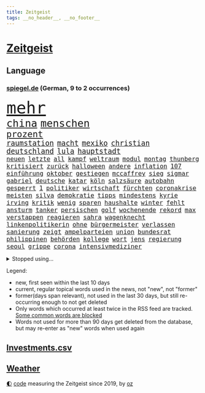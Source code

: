 ```yaml
---
title: Zeitgeist
tags: __no_header__, __no_footer__
---
```


# [Zeitgeist](https://oliz.io/zeitgeist/)

## Language

<h3><a href="https://www.spiegel.de" target="_blank">spiegel.de</a> (German, 9 to 2 occurrences)</h3>
<p style="font-family:monospace">
<span style="font-size:32pt"><a href="news_links.html#mehr" class="current">mehr</a></span>
<br>
<span style="font-size:20pt"><a href="news_links.html#china" class="current">china</a></span>
<span style="font-size:20pt"><a href="news_links.html#menschen" class="current">menschen</a></span>
<br>
<span style="font-size:17pt"><a href="news_links.html#prozent" class="current">prozent</a></span>
<br>
<span style="font-size:14pt"><a href="news_links.html#raumstation" class="current">raumstation</a></span>
<span style="font-size:14pt"><a href="news_links.html#macht" class="current">macht</a></span>
<span style="font-size:14pt"><a href="news_links.html#mexiko" class="current">mexiko</a></span>
<span style="font-size:14pt"><a href="news_links.html#christian" class="current">christian</a></span>
<span style="font-size:14pt"><a href="news_links.html#deutschland" class="current">deutschland</a></span>
<span style="font-size:14pt"><a href="news_links.html#lula" class="current">lula</a></span>
<span style="font-size:14pt"><a href="news_links.html#hauptstadt" class="current">hauptstadt</a></span>
<br>
<span style="font-size:12pt"><a href="news_links.html#neuen" class="current">neuen</a></span>
<span style="font-size:12pt"><a href="news_links.html#letzte" class="current">letzte</a></span>
<span style="font-size:12pt"><a href="news_links.html#all" class="current">all</a></span>
<span style="font-size:12pt"><a href="news_links.html#kampf" class="current">kampf</a></span>
<span style="font-size:12pt"><a href="news_links.html#weltraum" class="current">weltraum</a></span>
<span style="font-size:12pt"><a href="news_links.html#modul" class="new">modul</a></span>
<span style="font-size:12pt"><a href="news_links.html#montag" class="current">montag</a></span>
<span style="font-size:12pt"><a href="news_links.html#thunberg" class="current">thunberg</a></span>
<span style="font-size:12pt"><a href="news_links.html#kritisiert" class="current">kritisiert</a></span>
<span style="font-size:12pt"><a href="news_links.html#zurück" class="current">zurück</a></span>
<span style="font-size:12pt"><a href="news_links.html#halloween" class="new">halloween</a></span>
<span style="font-size:12pt"><a href="news_links.html#andere" class="current">andere</a></span>
<span style="font-size:12pt"><a href="news_links.html#inflation" class="current">inflation</a></span>
<span style="font-size:12pt"><a href="news_links.html#107" class="new">107</a></span>
<span style="font-size:12pt"><a href="news_links.html#einführung" class="current">einführung</a></span>
<span style="font-size:12pt"><a href="news_links.html#oktober" class="current">oktober</a></span>
<span style="font-size:12pt"><a href="news_links.html#gestiegen" class="current">gestiegen</a></span>
<span style="font-size:12pt"><a href="news_links.html#mccaffrey" class="new">mccaffrey</a></span>
<span style="font-size:12pt"><a href="news_links.html#sieg" class="current">sieg</a></span>
<span style="font-size:12pt"><a href="news_links.html#sigmar" class="current">sigmar</a></span>
<span style="font-size:12pt"><a href="news_links.html#gabriel" class="current">gabriel</a></span>
<span style="font-size:12pt"><a href="news_links.html#deutsche" class="current">deutsche</a></span>
<span style="font-size:12pt"><a href="news_links.html#katar" class="current">katar</a></span>
<span style="font-size:12pt"><a href="news_links.html#köln" class="current">köln</a></span>
<span style="font-size:12pt"><a href="news_links.html#salzsäure" class="new">salzsäure</a></span>
<span style="font-size:12pt"><a href="news_links.html#autobahn" class="current">autobahn</a></span>
<span style="font-size:12pt"><a href="news_links.html#gesperrt" class="current">gesperrt</a></span>
<span style="font-size:12pt"><a href="news_links.html#1" class="current">1</a></span>
<span style="font-size:12pt"><a href="news_links.html#politiker" class="current">politiker</a></span>
<span style="font-size:12pt"><a href="news_links.html#wirtschaft" class="current">wirtschaft</a></span>
<span style="font-size:12pt"><a href="news_links.html#fürchten" class="current">fürchten</a></span>
<span style="font-size:12pt"><a href="news_links.html#coronakrise" class="current">coronakrise</a></span>
<span style="font-size:12pt"><a href="news_links.html#meisten" class="current">meisten</a></span>
<span style="font-size:12pt"><a href="news_links.html#silva" class="current">silva</a></span>
<span style="font-size:12pt"><a href="news_links.html#demokratie" class="current">demokratie</a></span>
<span style="font-size:12pt"><a href="news_links.html#tipps" class="current">tipps</a></span>
<span style="font-size:12pt"><a href="news_links.html#mindestens" class="current">mindestens</a></span>
<span style="font-size:12pt"><a href="news_links.html#kyrie" class="new">kyrie</a></span>
<span style="font-size:12pt"><a href="news_links.html#irving" class="new">irving</a></span>
<span style="font-size:12pt"><a href="news_links.html#kritik" class="current">kritik</a></span>
<span style="font-size:12pt"><a href="news_links.html#wenig" class="current">wenig</a></span>
<span style="font-size:12pt"><a href="news_links.html#sparen" class="current">sparen</a></span>
<span style="font-size:12pt"><a href="news_links.html#haushalte" class="current">haushalte</a></span>
<span style="font-size:12pt"><a href="news_links.html#winter" class="current">winter</a></span>
<span style="font-size:12pt"><a href="news_links.html#fehlt" class="current">fehlt</a></span>
<span style="font-size:12pt"><a href="news_links.html#ansturm" class="current">ansturm</a></span>
<span style="font-size:12pt"><a href="news_links.html#tanker" class="new">tanker</a></span>
<span style="font-size:12pt"><a href="news_links.html#persischen" class="new">persischen</a></span>
<span style="font-size:12pt"><a href="news_links.html#golf" class="current">golf</a></span>
<span style="font-size:12pt"><a href="news_links.html#wochenende" class="current">wochenende</a></span>
<span style="font-size:12pt"><a href="news_links.html#rekord" class="current">rekord</a></span>
<span style="font-size:12pt"><a href="news_links.html#max" class="current">max</a></span>
<span style="font-size:12pt"><a href="news_links.html#verstappen" class="current">verstappen</a></span>
<span style="font-size:12pt"><a href="news_links.html#reagieren" class="current">reagieren</a></span>
<span style="font-size:12pt"><a href="news_links.html#sahra" class="current">sahra</a></span>
<span style="font-size:12pt"><a href="news_links.html#wagenknecht" class="current">wagenknecht</a></span>
<span style="font-size:12pt"><a href="news_links.html#linkenpolitikerin" class="new">linkenpolitikerin</a></span>
<span style="font-size:12pt"><a href="news_links.html#ohne" class="current">ohne</a></span>
<span style="font-size:12pt"><a href="news_links.html#bürgermeister" class="current">bürgermeister</a></span>
<span style="font-size:12pt"><a href="news_links.html#verlassen" class="current">verlassen</a></span>
<span style="font-size:12pt"><a href="news_links.html#sanierung" class="current">sanierung</a></span>
<span style="font-size:12pt"><a href="news_links.html#zeigt" class="current">zeigt</a></span>
<span style="font-size:12pt"><a href="news_links.html#ampelparteien" class="current">ampelparteien</a></span>
<span style="font-size:12pt"><a href="news_links.html#union" class="current">union</a></span>
<span style="font-size:12pt"><a href="news_links.html#bundesrat" class="current">bundesrat</a></span>
<span style="font-size:12pt"><a href="news_links.html#philippinen" class="current">philippinen</a></span>
<span style="font-size:12pt"><a href="news_links.html#behörden" class="current">behörden</a></span>
<span style="font-size:12pt"><a href="news_links.html#kollege" class="current">kollege</a></span>
<span style="font-size:12pt"><a href="news_links.html#wort" class="current">wort</a></span>
<span style="font-size:12pt"><a href="news_links.html#jens" class="current">jens</a></span>
<span style="font-size:12pt"><a href="news_links.html#regierung" class="current">regierung</a></span>
<span style="font-size:12pt"><a href="news_links.html#seoul" class="current">seoul</a></span>
<span style="font-size:12pt"><a href="news_links.html#grippe" class="current">grippe</a></span>
<span style="font-size:12pt"><a href="news_links.html#corona" class="current">corona</a></span>
<span style="font-size:12pt"><a href="news_links.html#intensivmediziner" class="current">intensivmediziner</a></span>
</p>
<details>
<summary>Stopped using...</summary>
<p class="former" style="font-size:12pt">
andrea(740) richterin(740) draußen(738) erfahrungen(738) geschlossen(738) usaußenminister(738) echte(737) geduld(737) lufthansa(737) bundestags(736) dadurch(736) dienen(736) empörung(736) falsche(736) gelegt(736) halle(736) regierungschefs(736) registriert(736) schlug(736) seitdem(736) sinken(736) straßen(736) anspruch(735) anwohner(735) ausbruch(735) bitten(735) erholung(735) lager(735) manöver(735) rest(735) tatverdächtige(735) ursula(735) auftakt(734) bedenken(734) bestreitet(734) coronainfektion(734) flick(734) gewaltig(734) hansi(734) israelische(734) messi(734) portugal(734) tieren(734) beeinflussen(733) digitalisierung(733) geschickt(733) scheinen(733) stich(733) verdächtige(733) volkswagen(733) abschied(732) aktien(732) geschafft(732) isolation(732) jüngeren(732) klaus(732) korruption(732) verfügung(732) verluste(732) amerikanische(731) berühmt(731) entsprechende(731) gedenken(731) jagd(731) kretschmer(731) kurzarbeit(731) löste(731) schmidt(731) stets(731) summe(731) awards(730) feierte(730) freut(730) leipziger(730) phase(730) times(730) umfeld(730) versprochen(730) bremst(729) nahverkehr(729) untersuchungshaft(729) verabschiedet(729) weißen(729) wälder(729) 400(728) bestraft(728) brexit(728) enthüllt(728) kreis(728) verbreiten(728) vermögen(728) auswahl(727) bilden(727) eindämmen(727) kaputt(727) käufer(727) landesregierung(727) lobt(727) spdpolitikerin(727) verdachts(727) verstärken(727) wohnhaus(727) bloß(726) coronatests(726) fließt(726) klären(726) tauchen(726) dreimal(725) falschen(725) impfung(725) infektion(725) jedenfalls(725) meinungsfreiheit(725) rettungskräfte(725) schwester(725) simon(725) usschauspielerin(725) wirken(725) zinsen(725) einziehen(724) park(724) rafael(724) ungarns(724) überraschung(724) hund(723) klimapolitik(723) schnelltests(723) endspiel(722) erneuten(722) gesprächen(722) abgehört(721) arabische(721) einreise(721) schaffte(721) stieß(721) verdächtigt(721) bande(720) coronapolitik(720) enden(720) entsetzen(720) virologen(720) abgebrochen(719) symptome(719) unbedingt(719) berater(718) berät(718) kilometern(718) olympische(718) teenager(718) konkrete(717) vieles(717) verbessert(716) gefälschte(715) auftreten(714) bundesgerichtshof(714) enttäuschung(714) regelung(714) verteidigen(714) zusammenstoß(713) echten(712) le(712) motor(712) rollt(712) öffentliche(712) ökonomen(712) bisherigen(711) gemeinsames(711) wind(711) antrag(710) erderwärmung(710) brach(709) rechtzeitig(709) springen(709) einbruch(708) hunger(708) landesweit(707) rasen(707) sachsens(707) sage(707) tennisprofi(707) verwickelt(707) meines(706) fortsetzung(705) landet(705) begrüßt(703) provoziert(702) bier(701) wendet(701) abstieg(700) 36(699) automatisch(699) benötigen(697) schaut(697) finanzielle(692) schmerz(689) kleinkind(688) foto(685) zeitung(682) blinken(675) größe(673) gesetzlichen(672) gelangt(668) aktionen(666) quadratmeter(665) motivation(643) berichtete(638) schwangerschaftsabbrüche(637) übers(634) höheres(632) glasgow(629) zustimmen(629) zusätzlichen(626) verleumdung(609) vormarsch(605) finanziellen(588) elfjährigen(567) erschoss(563) rumänien(557) vehement(554) airline(544) stoltenberg(542) werte(536) erschüttern(528) fußballnationalmannschaft(525) japanischen(519) lediglich(514) arbeitsmarkt(510) tennisstar(501) vorsicht(497) court(494) felix(494) gefilmt(494) supreme(494) müll(493) aachen(490) fachkräftemangel(483) zentralbank(482) fluggesellschaften(479) zerstörte(479) wenigsten(476) traditionelle(474) kleidung(472) brannte(470) kroatien(470) terroranschlag(469) staatschefs(468) verwandten(468) coup(465) emirate(465) grundsätzlich(458) brücken(456) cup(456) australischen(452) waldbrand(452) auszeit(448) ausgefallen(445) emiraten(444) sorgten(443) bedankt(442) zögert(442) dominieren(440) fällig(438) technischen(437) kollision(434) stürme(433) highlights(431) befürwortet(426) gesammelt(425) günstiges(420) aufträge(418) anlage(417) nouripour(415) omid(415) anhängern(414) dax(414) verteuern(414) paket(412) börsen(411) angestellten(406) flüchtende(404) award(402) illegaler(402) staatsbesuch(402) böse(400) nachmittag(399) harris(398) jonas(395) protokoll(391) 22jährige(390) gesetzesänderung(390) wachsende(390) operationen(389) hierzulande(387) minderheiten(387) royals(384) einigt(383) kleinere(381) jeffrey(380) floyd(377) protestierten(377) bekräftigt(371) kremlsprecher(371) exportiert(368) gazprom(367) gezielte(367) beider(364) krankenkassen(364) vorsitz(364) stau(360) knappheit(359) gedrängt(357) spürbar(355) sprecherin(354) portal(350) rotterdam(350) menschlichkeit(349) komplizierter(347) scherz(345) euländer(344) luftwaffe(344) vorzugehen(342) beitreten(337) fahndet(337) stadtteil(334) sekunde(333) vatikan(332) bekannteste(331) trip(330) unosicherheitsrat(328) kürzer(325) lärm(321) arbeitswelt(320) technischer(319) entsteht(318) einziger(313) dinosaurier(312) waffenruhe(310) sank(309) angekündigte(306) positiver(306) nordirak(305) menschenrechtslage(304) frühe(302) pink(302) brown(301) ebay(301) verteuert(299) überlebten(296) altkanzler(295) senden(294) begleiter(290) kriegsgebiet(290) wimbledon(288) kannten(287) südpazifik(287) bafög(286) erkennt(286) nadal(286) ansprüche(283) abwehrspieler(282) gefechte(281) heikel(281) versteigerung(280) systematisch(278) bijan(277) djirsarai(277) beschäftigen(276) elite(272) match(272) 2500(271) austritt(270) städtetag(268) großbrand(266) marilyn(264) auswertung(259) geklagt(259) genaue(259) weltgrößte(256) klagte(254) vergleichsweise(253) lawrow(249) vereinigte(248) abschaffung(247) flughäfen(245) funk(242) akt(239) great(239) mögliches(239) unwetter(239) zivilen(239) einmalige(238) verwaltung(238) vögel(238) mut(237) pausen(236) gestrandet(235) stammen(235) verspätungen(235) behauptete(234) flughafens(234) kylian(234) mbappé(234) traurig(234) englands(233) mohammed(231) 1982(229) samt(227) bürokratie(226) gelöst(224) inakzeptable(224) schwache(224) aufhebung(223) festival(223) prorussischer(221) sklaverei(220) lieferstopp(219) km/h(218) russlandsanktionen(217) südamerika(217) anlässlich(215) stopfen(212) ausweitung(210) hochrangigen(209) maskendeals(209) örtlichen(209) mobil(208) schmerzen(208) vereinbaren(208) ausfällen(207) kurse(207) sondervermögen(207) trier(207) finnische(206) künstlerin(206) ausgang(205) mariupol(205) messerangriff(205) tyson(205) absichtlich(203) ansteigen(203) marathon(203) modern(203) söhne(203) raketenangriff(201) starkes(199) umfasst(198) sozial(197) staatsbürgerschaft(197) ständige(197) spielerinnen(196) 25jähriger(195) miete(195) verteidigte(195) fox(194) windkraft(194) oligarch(193) verwüstungen(193) liveübertragung(192) spekulationen(192) villen(192) flossen(191) unsicherheit(191) gelassenheit(190) weizen(190) überträgt(189) bewertung(187) spürt(187) crew(186) flüssiggas(186) talent(186) tegernsee(185) bestechlichkeit(184) bestreiten(183) meeresspiegel(183) ordentlich(183) zweifelhaften(182) auslösen(181) energieminister(180) 48(179) feiernder(179) beschuldigen(178) fernen(178) heike(178) locken(178) beliebtesten(176) öpnv(176) einsetzt(175) irrtümer(175) besichtigen(174) verbrauchen(174) anrecht(171) germania(171) sommerurlaub(171) ufer(171) nils(170) würdigung(170) aserbaidschan(169) gewalttaten(169) jack(169) vergewaltigungen(169) energiemanager(166) gepard(166) schwedischen(166) islamist(165) steuersenkung(165) überfüllten(165) bebt(162) iserlohn(161) gelockt(160) ankara(159) 91jährige(158) pforzheim(158) dieb(156) gekürzt(156) lustig(156) stresstest(156) gepäck(155) jubel(155) kopenhagen(155) bauarbeiten(153) auszugleichen(152) explodierenden(152) boote(151) netzagenturchef(151) verheiratet(151) würdigt(151) gaza(150) monroe(149) birgt(148) lesung(148) stiehlt(148) abholzung(147) nachnamen(147) unbewohnbar(146) weckruf(146) ac(145) bäcker(145) feuern(145) mobbing(145) ausgerufen(144) einflussnahme(144) 14jährigen(143) carlo(143) elisabeth(143) gestürmt(143) entwickler(142) liv(141) bistum(140) dubiose(139) tiefsten(139) europameister(138) homosexuellen(137) massivem(137) brennende(136) waggons(136) wohlstandsverlust(136) restlichen(135) sportlich(135) verwenden(135) anwesen(134) ausgezahlt(134) budget(134) familienplanung(134) führungsstil(134) 16jährigen(133) borne(133) kapazitäten(131) votum(131) dividende(130) gewütet(130) periode(130) trümmer(130) sexistischer(129) charakterlichen(128) provider(127) tierschutz(127) andrew(126) lob(126) oberkörper(126) verhaftung(126) 54(125) gedeckelt(125) kaffee(125) preisdeckel(125) ausgesucht(124) unantastbar(124) südlich(123) zweithöchste(123) auswerten(122) jugendlicher(122) keinerlei(121) tschechischen(121) verschickt(121) bluff(120) eingeholt(120) fletcher(120) neunjährige(120) risikofaktoren(120) spitzt(120) yorks(120) demonstrierten(119) frauenteam(119) valley(119) zunehmender(118) artikel(117) disney+(117) ausgewählt(116) dänemarks(116) heiklen(116) syriens(116) zurückzuführen(116) absoluter(115) besonnenheit(115) defekt(115) einsätze(115) gerungen(115) gnabry(115) intervention(115) mitgliederversammlung(115) serge(115) begeisterung(114) regenbogenflagge(114) 52(113) 97(113) bestellte(113) panama(113) revolutionieren(113) temperatur(113) unwahrscheinlicher(113) wembley(113) 230(112) mittwochvormittag(112) seemanöver(112) vorläufigen(112) finde(111) konstruktion(111) ryan(111) 1990(110) dfbteam(110) regionalen(110) shakira(110) homo(109) klimaanlagen(109) gesichtern(108) hosen(108) katholiken(108) sehe(108) tasche(108) energieversorger(107) g7gipfel(107) zweijährigen(107) arbeiteten(106) ursprung(106) ausmaße(105) grenzkontrollen(105) baku(104) coronajahr(104) golfstaat(104) untätigkeit(103) expertenrat(102) platziert(102) weile(102) billig(101) fester(101) golfregion(101) gottschalk(101) gründung(101) konto(101) verteilen(101) zoff(100) anruf(99) gassparen(99) verbraucherinnen(99) cumexaffäre(98) trainingslager(98) braun(97) rechtsruck(97) folgten(96) lebensweise(96) batterien(95) eingeweiht(95) saale(95) solaranlage(95) unzufriedenheit(95) asteroiden(94) högel(94) michail(94) niels(94) fläche(93) kollidiert(93) militärhistoriker(93) mitentscheiden(93) prideparade(93) beleuchtet(92) beschlossenen(92) gemeinsamer(92) lokomotive(92) schlangen(92) verletzen(92) überlegt(92) bekomme(91) durchsuchung(91) landwirtschaft(91) mailänder(91) maschinenbau(91) regelt(91) sportgrafik(91) wertschöpfung(91) abgefedert(90) doppel(90) geringem(90) küstenort(90) rettungsaktion(90) verstarb(90) aufstockung(89) ausgedünnt(89) einschlag(89) festgenommene(89) indizien(89) problematischen(89) tennisspielerinnen(89) dummheit(88) funktion(88) milliardenverluste(88) niedrigsten(88) prostituierte(88) ängsten(88) angestellt(87) hauptsache(87) streikt(87) gelbe(86) känguru(86) 17jähriger(85) horst(85) sterberate(85) finanzpolitischen(84) flasche(84) gasfirma(84) gedämmt(84) hacktivisten(84) unregelmäßigkeiten(84) überrumpelt(84) 2040(83) anreiz(83) hehl(83) antony(82) effektiv(82) gasimporteure(82) gewährleisten(82) grundstück(82) prangte(82) stadtwerke(82) vonovia(82) coronainzidenz(81) erschossenen(81) getränkeindustrie(81) hallo(81) hungrig(81) konfisziert(81) nicolai(81) obszöne(81) shinzō(81) ubahnen(81) abgebaut(80) ablösen(80) befeuern(80) eurechtsstaatsverfahren(80) expertinnen(80) hunderttausender(80) laute(80) socialmediaplattform(80) taxi(80) gesichter(79) kommentator(79) schriftzug(79) arbeitskräfte(78) bosse(78) hauseigentümer(78) heizungen(78) joint(78) verdächtigem(78) verstaatlichen(78) dreierbündnis(77) eingebüßt(77) metropolen(77) niedrigeren(77) rauchwolke(77) schusswaffe(77) bewahrt(76) fdpgeneralsekretär(76) kohlekraftwerk(76) lizzo(76) niederländerin(76) unwillen(76) usmusikerin(76) achter(75) gewisse(75) saudische(75) shinzo(75) weltbevölkerung(75) 8000(74) dumme(74) entstand(74) jakob(74) ringe(74) teenagern(74) unterstrich(74) vincent(74) dünger(73) feuerwehrmann(73) halbinsel(73) installieren(73) kenianer(73) mansplaining(73) sexistischen(73) franke(72) geschmolzen(72) gletscherspalte(72) rumäniens(72) siebtes(72) usedom(72) webb(72) weltraumteleskop(72) abteilung(71) brandt(71) freundes(71) gefüllt(71) hagen(71) leitzins(71) angekündigten(70) gasimport(70) kulturpolitik(70) synodaler(70) wendete(70) berechtigten(69) brandung(69) bundesgesetz(69) frachtflugzeug(69) hortete(69) isolationspflicht(69) lewandowskis(69) verwundbar(69) hebel(68) lebensgefährten(68) satan(68) schlimmeres(68) siegessicher(68) sozialsystem(68) wohngeldreform(68) abgeräumt(67) absurd(67) annette(67) bewältigen(67) darling(67) hysterie(67) inselstaat(67) kapazität(67) katrin(67) raisi(67) säumiger(67) verursachen(67) beibehalten(66) blenden(66) d’italia(66) strahlung(66) abhielten(65) kreuzen(65) annemiek(64) ausgetreten(64) inflations(64) kushner(64) schwiegersohn(64) unsägliche(64) verzeichneten(64) vleuten(64) werben(64) aktienmärkten(63) flugausfälle(63) großvermieter(63) italia(63) kleen(63) leistet(63) nahles(63) plagen(63) postfaschistische(63) sexkolumnistin(63) übergibt(63) gaming(62) klassen(62) komplikationen(62) messerstecher(62) scheidenden(62) dachten(61) einhaltung(61) fußballspieler(61) haut(61) nicholson(61) schuf(61) tücken(61) unfassbare(61) viertligist(61) ambitionen(60) brutkolonien(60) elton(60) mitgehen(60) parken(60) rad(60) umlage(60) weltgrößten(60) absurder(59) wiesn(59) überdurchschnittlich(59) krachen(58) schulkinder(58) umweltpolitik(58) weggefährten(58) armeen(57) knackt(57) verhöhnt(57) vorbestrafter(57) zunehmendes(57) breitensport(56) home(56) hunderttausend(56) schwiegereltern(56) tranken(56) websites(56) gebot(55) geheimdienstes(55) handschrift(55) nachsehen(55) qualifizierten(55) saniert(55) selbstbewusstsein(55) signale(55) vorcoronaniveau(55) überstehen(55) globes(54) hilfspaket(54) komfort(54) mobilisiert(54) angeordnete(53) cumexskandal(53) dunkelsten(53) gott(53) preisgeben(53) unkontrolliert(53) weggefährte(53) amtierende(52) preisentwicklung(52) wiederholte(52) faust(51) gerste(51) jackson(51) raumsonde(51) tätern(51) vermutungen(51) wohlwollen(51) zugrunde(51) cancel(50) culture(50) erkundet(50) gräbt(50) hauptinsel(50) lagerhalle(50) schwachstellen(50) amerikanischer(49) fury(49) musikers(49) töne(49) waters(49) internetportale(48) produzent(48) verdichten(48) arbeitstag(47) faschismus(47) flugzeugträger(47) potenzielle(47) uss(47) berichts(46) erfolgsautorin(46) immens(46) künstlich(46) musikfestival(46) verdächtig(46) 88(45) absturzstelle(45) atomkraftwerks(45) causa(45) führungskraft(45) literaturauszeichnung(45) rihanna(45) tropen(45) unruhen(45) berufungsgericht(44) eignung(44) pandemiejahr(44) rechtspopulistischen(44) stephan(44) wahlbeobachter(44) wyoming(44) 1300(43) ausgelobt(43) beauftragte(43) geschlechtergerechtigkeit(43) stellenanzeigen(43) vermögenswerte(43) wahlkommission(43) absprung(42) annahmen(42) eingesammelt(42) hitzetage(42) resultat(42) spiegeltitelgeschichte(42) zeidler(42) bemerkung(41) geteilt(41) mehrwertsteuersenkung(41) rudern(41) wiederzubeleben(41) 417(40) azubis(40) eingreifen(40) handschlag(40) minimalziel(40) nämlich(40) regierungssprecher(40) verfassungsgericht(40) interessierte(39) meuthen(39) ringer(39) rädern(39) schienenersatzverkehr(39) somalische(39) umgebung(39) verlage(39) armenien(38) forschern(38) gaskosten(38) inspektion(38) schönberger(38) eingenommen(37) flüchtlingskrise(37) fraktionsspitze(37) glaubte(37) hate(37) kanzlei(37) symbolischen(37) urlaubstage(37) atlantik(36) exmanager(36) gegenmaßnahme(36) gewähren(36) grundrauschen(36) khani(36) krisenkommunikation(36) luxusvilla(36) rechtes(36) unionsfraktion(36) callcenter(35) coronabooster(35) cumex(35) freigegeben(35) ideologen(35) umweg(35) belagerung(34) energieexpertin(34) fsb(34) menschengruppe(34) outfits(34) piste(34) spritztour(34) untergeht(34) gesünder(33) gewerbsmäßigen(33) nationalsozialismus(33) positives(33) seltsame(33) spdministerpräsident(33) todesopfern(33) fünfjährigen(32) unabhängigen(32) vorurteile(32) belgischen(31) berechtigte(31) gratis(31) holocaustüberlebende(31) amtsstuben(30) diensten(30) einschnitte(30) gaspipelines(30) lehrermangel(30) pubs(30) bauer(29) beliefern(29) unkompliziert(29) unterwandern(29) ökosystem(29) 215(28) ausgespart(28) fallende(28) remco(28) tonga(28) unterwasservulkans(28) clinton(27) ereignis(27) geschönte(27) haltbarkeitsdatum(27) hillary(27) hingenommen(27) ndr(27) seniorinnen(27) unglücklich(27) abschöpfung(26) baggern(26) normalisieren(26) ter(26) gegeneinander(25) mondmission(25) mädchens(25) urs(25) ginge(24) pandemiemodus(24) parteiübergreifend(24) sensible(24) startfenster(24) wahnvorstellungen(24) zusätzliches(24) atmet(23) aufräumarbeiten(23) klartext(23) porschebörsengang(23) rundgang(23) terrorverdacht(23) 85jährige(22) atommeilern(22) demonstrative(22) faul(22) fehlgeburten(22) schuldenfalle(22) tvcomeback(22) unterrichtsausfall(22) autovermieter(21) blond(21) gaslieferstopp(21) informanten(21) kompetent(21) maut(21) mautnachforderungen(21) nationalgarde(21) schafften(21) spione(21) verhör(21) bezwingen(20) neunjähriger(20) vakzinen(20) vermutete(20) fiktive(19) formell(19) forscherin(19) konvoi(19) naftogaz(19) stürmt(19) verstieß(19) beobachter(18) blockbuster(18) georgischer(18) hauptmann(18) ungesund(18) verwandelt(18) wahlkreis(18) börsenkurse(17) hessischen(17) nordhessen(17) silicon(17) volkswirt(17) wölfe(17) beherrscht(16) energielieferanten(16) entschlossenheit(16) rutscht(16) 49jährige(15) bundeskriminalamt(15) charles’(15) ey(15) fortan(15) frances(15) friert(15) orangen(15) rückblick(15) sanierungsfall(15) streitthema(15) tattoos(15) tiafoe(15) bootsunglück(14) ronald(14) windsor(14) zerschlägt(14) auskommen(13) beihilfe(13) erhärtete(13) gasimporteur(13) lionel(13) verkneifen(13) vng(13) angrenzenden(12) ausnutzen(12) außenseiter(12) berechnen(12) erleichtern(12) grenzgebiet(12) hauptadressat(12) holzindustrie(12) misstraut(12) reynolds(12) abstimmungen(11) bandenkriminalität(11) geklaut(11) grünheide(11) legendär(11) nullcovidkurs(11) sozialdemokratische(11) sterbens(11)
</p>
</details>
<p>Legend:
<ul>
<li><span class="new">new</span>, first seen within the last 10 days</li>
<li><span class="current">current</span>, regular topical words used in the news, not "new", not "former"</li>
<li><span class="former">former(days span relevant)</span>, not used in the last 30 days, but still re-occurring enough to not get deleted</li>
<li>Only words which occurred at least twice in the RSS feed are tracked. <a href="language/filters.py">Some common words are blocked</a></li>
<li>Words not used for more than 90 days get deleted from the database, but may re-enter as "new" words when used again</li>
</ul>
</p>

## [Investments](investments.html)[.csv](investments.csv)

## [Weather](weather.html)

<footer>
<a href="javascript:toggleTheme()" class="nav">🌓</a>
<a href="https://github.com/ooz/zeitgeist">code</a> measuring the Zeitgeist since 2019, by <a href="https://oliz.io">oz</a>
</footer>
